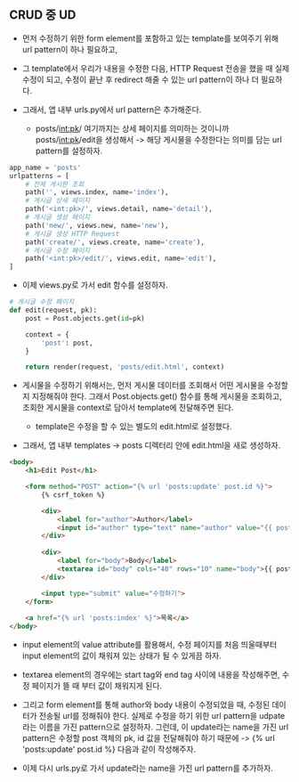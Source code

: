 ## CRUD 중 UD
- 먼저 수정하기 위한 form element를 포함하고 있는 template를 보여주기 위해 url pattern이 하나 필요하고, 
- 그 template에서 우리가 내용을 수정한 다음, HTTP Request 전송을 했을 때 실제 수정이 되고, 수정이 끝난 후 redirect 해줄 수 있는 url pattern이 하나 더 필요하다.

- 그래서, 앱 내부 urls.py에서 url pattern은 추가해준다. 
  - posts/<int:pk>/ 여기까지는 상세 페이지를 의미하는 것이니까 posts/<int:pk>/edit을 생성해서 -> 해당 게시물을 수정한다는 의미를 담는 url pattern를 설정하자.

```python
app_name = 'posts'
urlpatterns = [
    # 전체 게시판 조회
    path('', views.index, name='index'),
    # 게시글 상세 페이지
    path('<int:pk>/', views.detail, name='detail'),
    # 게시글 생성 페이지
    path('new/', views.new, name='new'),
    # 게시글 생성 HTTP Request
    path('create/', views.create, name='create'),
    # 게시글 수정 페이지
    path('<int:pk>/edit/', views.edit, name='edit'),
]
```

- 이제 views.py로 가서 edit 함수를 설정하자.
```python
# 게시글 수정 페이지
def edit(request, pk):
    post = Post.objects.get(id=pk)

    context = {
        'post': post,
    }

    return render(request, 'posts/edit.html', context)
```    
    
- 게시물을 수정하기 위해서는, 먼저 게시물 데이터를 조회해서 어떤 게시물을 수정할지 지정해줘야 한다. 그래서 Post.objects.get() 함수를 통해 게시물을 조회하고, 조회한 게시물을 context로 담아서 template에
  전달해주면 된다. 
  - template은 수정을 할 수 있는 별도의 edit.html로 설정했다.

- 그래서, 앱 내부 templates -> posts 디렉터리 안에 edit.html을 새로 생성하자.

```html
<body>
    <h1>Edit Post</h1>

    <form method="POST" action="{% url 'posts:update' post.id %}">
        {% csrf_token %}

        <div>
            <label for="author">Author</label>
            <input id="author" type="text" name="author" value="{{ post.author }}"> 
        </div>
        
        <div>
            <label for="body">Body</label>
            <textarea id="body" cols="40" rows="10" name="body">{{ post.body }}</textarea>
        </div>

        <input type="submit" value="수정하기">   
    </form>
   
    <a href="{% url 'posts:index' %}">목록</a>
</body>
```

- input element의 value attribute를 활용해서, 수정 페이지를 처음 띄울때부터 input element의 값이 채워져 있는 상태가 될 수 있게끔 하자.
- textarea element의 경우에는 start tag와 end tag 사이에 내용을 작성해주면, 수정 페이지가 뜰 때 부터 값이 채워지게 된다.
- 그리고 form element를 통해 author와 body 내용이 수정되었을 때, 수정된 데이터가 전송될 url를 정해줘야 한다. 실제로 수정을 하기 위한 url pattern을 udpate라는 이름을 가진 pattern으로 설정하자. 
  그런데, 이 update라는 name을 가진 url pattern은 수정할 post 객체의 pk, id 값을 전달해줘야 하기 때문에 -> {% url 'posts:update' post.id %} 다음과 같이 작성해주자.
  
- 이제 다시 urls.py로 가서 update라는 name을 가진 url pattern를 추가하자.
